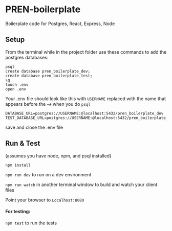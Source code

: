 # PREN-boilerplate
Boilerplate code for Postgres, React, Express, Node

## Setup

From the terminal while in the project folder use these commands to add the postgres databases:

```
psql
create database pren_boilerplate_dev;
create database pren_boilerplate_test;
\q
touch .env
open .env
```

Your .env file should look like this with ```USERNAME``` replaced with the name that appears before the ```=#``` when you do ```psql```
```
DATABASE_URL=postgres://USERNAME:@localhost:5432/pren_boilerplate_dev
TEST_DATABASE_URL=postgres://USERNAME:@localhost:5432/pren_boilerplate_test
```

save and close the .env file


## Run & Test

(assumes you have node, npm, and psql installed)

```npm install```

```npm run dev``` to run on a dev environment

```npm run watch``` in another terminal window to build and watch your client files

Point your browser to ```Localhost:8080```

#### For testing: 

```npm test``` to run the tests
